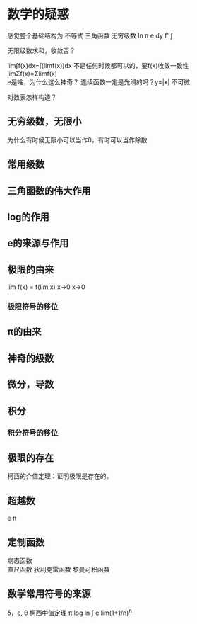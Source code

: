 # 数学的疑惑
感觉整个基础结构为
不等式 三角函数   无穷级数  ln  π  e  dy  f'  ∫

无限级数求和，收敛否？

lim∫f(x)dx=∫(limf(x))dx  不是任何时候都可以的，要f(x)收敛一致性
limΣf(x)=Σlimf(x)    
e是啥，为什么这么神奇？
连续函数一定是光滑的吗？y=|x| 不可微

对数表怎样构造？


## 无穷级数，无限小
为什么有时候无限小可以当作0，有时可以当作除数

## 常用级数

## 三角函数的伟大作用

## log的作用

## e的来源与作用

## 极限的由来
lim f(x) = f(lim x)
x->0         x->0

### 极限符号的移位


## π的由来

## 神奇的级数

## 微分，导数

## 积分
### 积分符号的移位


## 极限的存在
柯西的介值定理：证明极限是存在的。

## 超越数 
e
π

## 定制函数
病态函数  
直尺函数
狄利克雷函数
黎曼可积函数







## 数学常用符号的来源
δ，ε, θ 柯西中值定理
π
log
ln
∫
e  lim(1+1/n)<sup>n</sup>

